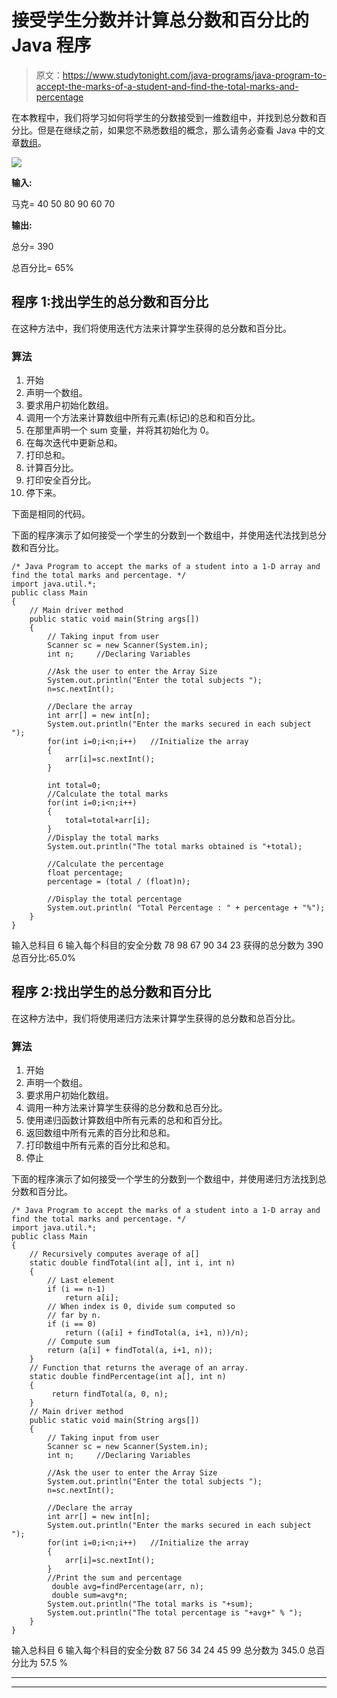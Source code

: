 # 接受学生分数并计算总分数和百分比的 Java 程序

> 原文：<https://www.studytonight.com/java-programs/java-program-to-accept-the-marks-of-a-student-and-find-the-total-marks-and-percentage>

在本教程中，我们将学习如何将学生的分数接受到一维数组中，并找到总分数和百分比。但是在继续之前，如果您不熟悉数组的概念，那么请务必查看 Java 中的文章[数组](https://www.studytonight.com/java/array.php)。

![](../Images/b4cfb333d9acd8a9caf59dbe446c5838.png)

**输入:**

马克= 40 50 80 90 60 70

**输出:**

总分= 390

总百分比= 65%

## 程序 1:找出学生的总分数和百分比

在这种方法中，我们将使用迭代方法来计算学生获得的总分数和百分比。

### 算法

1.  开始
2.  声明一个数组。
3.  要求用户初始化数组。
4.  调用一个方法来计算数组中所有元素(标记)的总和和百分比。
5.  在那里声明一个 sum 变量，并将其初始化为 0。
6.  在每次迭代中更新总和。
7.  打印总和。
8.  计算百分比。
9.  打印安全百分比。
10.  停下来。

下面是相同的代码。

下面的程序演示了如何接受一个学生的分数到一个数组中，并使用迭代法找到总分数和百分比。

```
/* Java Program to accept the marks of a student into a 1-D array and find the total marks and percentage. */
import java.util.*;   
public class Main 
{ 
    // Main driver method 
    public static void main(String args[]) 
    {   
        // Taking input from user 
        Scanner sc = new Scanner(System.in); 
        int n;     //Declaring Variables

        //Ask the user to enter the Array Size
        System.out.println("Enter the total subjects ");
        n=sc.nextInt();

        //Declare the array
        int arr[] = new int[n]; 
        System.out.println("Enter the marks secured in each subject ");
        for(int i=0;i<n;i++)   //Initialize the array
        {
            arr[i]=sc.nextInt();
        }

        int total=0;
        //Calculate the total marks
        for(int i=0;i<n;i++)
        {
            total=total+arr[i];
        }
        //Display the total marks
        System.out.println("The total marks obtained is "+total);

        //Calculate the percentage
        float percentage; 
        percentage = (total / (float)n); 

        //Display the total percentage
        System.out.println( "Total Percentage : " + percentage + "%");                         
    }   
}
```

输入总科目 6
输入每个科目的安全分数 78 98 67 90 34 23
获得的总分数为 390
总百分比:65.0%

## 程序 2:找出学生的总分数和百分比

在这种方法中，我们将使用递归方法来计算学生获得的总分数和总百分比。

### 算法

1.  开始
2.  声明一个数组。
3.  要求用户初始化数组。
4.  调用一种方法来计算学生获得的总分数和总百分比。
5.  使用递归函数计算数组中所有元素的总和和百分比。
6.  返回数组中所有元素的百分比和总和。
7.  打印数组中所有元素的百分比和总和。
8.  停止

下面的程序演示了如何接受一个学生的分数到一个数组中，并使用递归方法找到总分数和百分比。

```
/* Java Program to accept the marks of a student into a 1-D array and find the total marks and percentage. */
import java.util.*; 
public class Main 
{ 
    // Recursively computes average of a[]
    static double findTotal(int a[], int i, int n)
    {
        // Last element
        if (i == n-1)
            return a[i];    
        // When index is 0, divide sum computed so
        // far by n.
        if (i == 0)
            return ((a[i] + findTotal(a, i+1, n))/n);    
        // Compute sum
        return (a[i] + findTotal(a, i+1, n));
    }    
    // Function that returns the average of an array.
    static double findPercentage(int a[], int n)
    {
         return findTotal(a, 0, n);
    }    
    // Main driver method 
    public static void main(String args[]) 
    {   
        // Taking input from user 
        Scanner sc = new Scanner(System.in); 
        int n;     //Declaring Variables

        //Ask the user to enter the Array Size
        System.out.println("Enter the total subjects ");
        n=sc.nextInt();

        //Declare the array
        int arr[] = new int[n]; 
        System.out.println("Enter the marks secured in each subject ");
        for(int i=0;i<n;i++)   //Initialize the array
        {
            arr[i]=sc.nextInt();
        }        
        //Print the sum and percentage
         double avg=findPercentage(arr, n);  
         double sum=avg*n;
        System.out.println("The total marks is "+sum);
        System.out.println("The total percentage is "+avg+" % ");     
    }   
}
```

输入总科目 6
输入每个科目的安全分数 87 56 34 24 45 99
总分数为 345.0
总百分比为 57.5 %

* * *

* * *